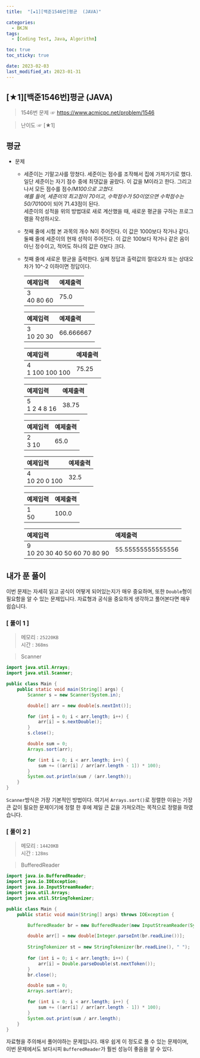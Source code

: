 ```yaml
---
title:  "[★1][백준1546번]평균  (JAVA)" 

categories:
  - BKJN
tags:
  - [Coding Test, Java, Algorithm]

toc: true
toc_sticky: true

date: 2023-02-03
last_modified_at: 2023-01-31
---
```

[★1][백준1546번]평균 (JAVA)
----
> 1546번 문제 ☞ <https://www.acmicpc.net/problem/1546> 

> 난이도 ☞ [★1]
  
## 평균
  
- 문제
  - 세준이는 기말고사를 망쳤다. 세준이는 점수를 조작해서 집에 가져가기로 했다. 일단 세준이는 자기 점수 중에 최댓값을 골랐다. 이 값을 M이라고 한다. 그리고 나서 모든 점수를 점수/M*100으로 고쳤다.<br>예를 들어, 세준이의 최고점이 70이고, 수학점수가 50이었으면 수학점수는 50/70*100이 되어 71.43점이 된다.<br>세준이의 성적을 위의 방법대로 새로 계산했을 때, 새로운 평균을 구하는 프로그램을 작성하시오.
  - 첫째 줄에 시험 본 과목의 개수 N이 주어진다. 이 값은 1000보다 작거나 같다. 둘째 줄에 세준이의 현재 성적이 주어진다. 이 값은 100보다 작거나 같은 음이 아닌 정수이고, 적어도 하나의 값은 0보다 크다.
  - 첫째 줄에 새로운 평균을 출력한다. 실제 정답과 출력값의 절대오차 또는 상대오차가 10^-2 이하이면 정답이다.
    
	|예제입력|예제출력|
	|:--|:--|
	|3<br>40 80 60|75.0|

	|예제입력|예제출력|
	|:--|:--|
	|3<br>10 20 30|66.666667|

	|예제입력|예제출력|
	|:--|:--|
	|4<br>1 100 100 100|75.25|

	|예제입력|예제출력|
	|:--|:--|
	|5<br>1 2 4 8 16|38.75|

	|예제입력|예제출력|
	|:--|:--|
	|2<br>3 10|65.0|

	|예제입력|예제출력|
	|:--|:--|
	|4<br>10 20 0 100|32.5|

	|예제입력|예제출력|
	|:--|:--|
	|1<br>50|100.0|

	|예제입력|예제출력|
	|:--|:--|
	|9<br>10 20 30 40 50 60 70 80 90|55.55555555555556|


## 내가 푼 풀이  
이번 문제는 자세히 읽고 공식이 어떻게 되어있는지가 매우 중요하며, 또한 `Double`형이 필요함을 알 수 있는 문제입니다. 자료형과 공식을 중요하게 생각하고 풀어본다면 매우 쉽습니다. 

### [ 풀이 1 ]

>메모리 : `25220KB`  
>시간 : `368ms`  

>Scanner
  
```java
import java.util.Arrays;
import java.util.Scanner;

public class Main {
	public static void main(String[] args) {
		Scanner s = new Scanner(System.in);

		double[] arr = new double[s.nextInt()];

		for (int i = 0; i < arr.length; i++) {
			arr[i] = s.nextDouble();
		}
		s.close();

		double sum = 0;
		Arrays.sort(arr);

		for (int i = 0; i < arr.length; i++) {
			sum += ((arr[i] / arr[arr.length - 1]) * 100);
		}
		System.out.println(sum / (arr.length));
	}
}
```
`Scanner`방식은 가장 기본적인 방법이다. 여기서 `Arrays.sort()`로 정렬한 이유는 가장 큰 값이 필요한 문제이기에 정렬 한 후에 제일 큰 값을 가져오려는 목적으로 정렬을 하였습니다. 
### [ 풀이 2 ]  
>메모리 : `14420KB`  
>시간 : `128ms`  
  
>BufferedReader
  
```java
import java.io.BufferedReader;
import java.io.IOException;
import java.io.InputStreamReader;
import java.util.Arrays;
import java.util.StringTokenizer;

public class Main {
	public static void main(String[] args) throws IOException {

		BufferedReader br = new BufferedReader(new InputStreamReader(System.in));

		double arr[] = new double[Integer.parseInt(br.readLine())];
		
		StringTokenizer st = new StringTokenizer(br.readLine(), " ");
		
		for (int i = 0; i < arr.length; i++) {
			arr[i] = Double.parseDouble(st.nextToken());
		}
		br.close();

		double sum = 0;
		Arrays.sort(arr);

		for (int i = 0; i < arr.length; i++) {
			sum += ((arr[i] / arr[arr.length - 1]) * 100);
		}
		System.out.print(sum / arr.length);
	}
}
```
자료형을 주의해서 풀어야하는 문제입니다. 매우 쉽게 이 정도로 풀 수 있는 문제이며, 이번 문제에서도 보다시피 `BufferedReader`가 훨씬 성능이 좋음을 알 수 있다.